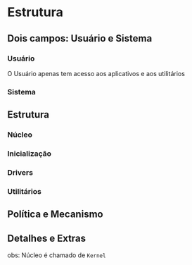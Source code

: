# Estrutura
## Dois campos: Usuário e Sistema

### Usuário
O Usuário apenas tem acesso aos aplicativos e aos utilitários 
### Sistema
## Estrutura
### Núcleo
### Inicialização
### Drivers
### Utilitários

## Política e Mecanismo

## Detalhes e Extras
obs: Núcleo é chamado de `Kernel`